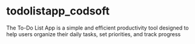 # todolistapp_codsoft
The To-Do List App is a simple and efficient productivity tool designed to help users organize their daily tasks, set priorities, and track progress
